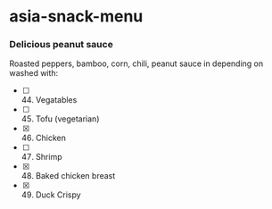 # asia-snack-menu

### Delicious peanut sauce

Roasted peppers, bamboo, corn, chili, peanut sauce in depending on washed with:

- [ ] 44. Vegatables
- [ ] 45. Tofu (vegetarian)
- [x] 46. Chicken
- [ ] 47. Shrimp
- [x] 48. Baked chicken breast
- [x] 49. Duck Crispy
